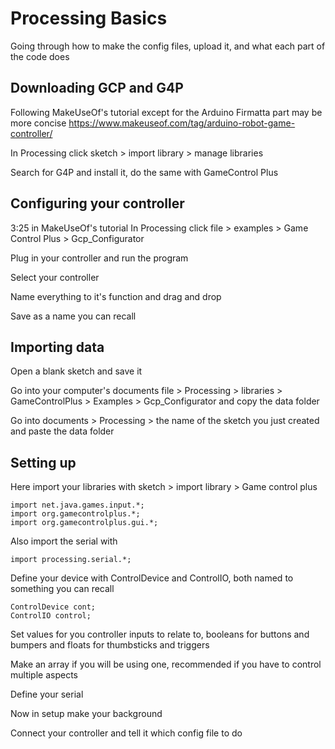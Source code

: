 # Processing Basics
Going through how to make the config files, upload it, and what each part of the code does
## Downloading GCP and G4P
Following MakeUseOf's tutorial except for the Arduino Firmatta part may be more concise https://www.makeuseof.com/tag/arduino-robot-game-controller/

In Processing click sketch > import library > manage libraries

Search for G4P and install it, do the same with GameControl Plus
## Configuring your controller
3:25 in MakeUseOf's tutorial
In Processing click file > examples > Game Control Plus > Gcp_Configurator

Plug in your controller and run the program

Select your controller

Name everything to it's function and drag and drop

Save as a name you can recall
## Importing data
Open a blank sketch and save it

Go into your computer's documents file > Processing > libraries > GameControlPlus > Examples > Gcp_Configurator and copy the data folder

Go into documents > Processing > the name of the sketch you just created and paste the data folder
## Setting up
Here import your libraries with sketch > import library > Game control plus

    import net.java.games.input.*;
    import org.gamecontrolplus.*;
    import org.gamecontrolplus.gui.*;
Also import the serial with 

    import processing.serial.*;
Define your device with ControlDevice and ControlIO, both named to something you can recall

    ControlDevice cont;
    ControlIO control;
Set values for you controller inputs to relate to, booleans for buttons and bumpers and floats for thumbsticks and triggers

Make an array if you will be using one, recommended if you have to control multiple aspects

Define your serial

Now in setup make your background

Connect your controller and tell it which config file to do
